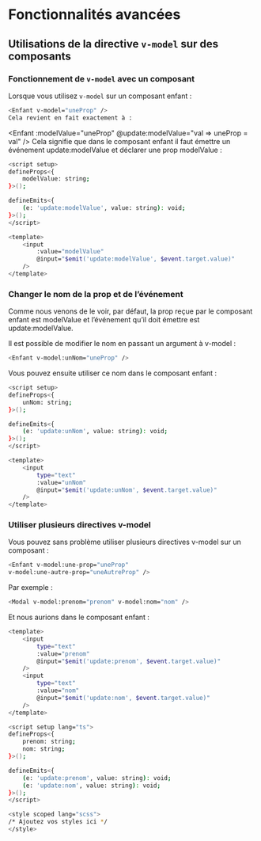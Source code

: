 # Fonctionnalités avancées

## Utilisations de la directive `v-model` sur des composants

### Fonctionnement de `v-model` avec un composant

Lorsque vous utilisez `v-model` sur un composant enfant :

``` bash
<Enfant v-model="uneProp" />
Cela revient en fait exactement à :
```
<Enfant
	:modelValue="uneProp" 
	@update:modelValue="val => uneProp = val" />
Cela signifie que dans le composant enfant il faut émettre un événement update:modelValue et déclarer une prop modelValue :

```bash
<script setup>
defineProps<{
	modelValue: string;
}>();

defineEmits<{
	(e: 'update:modelValue', value: string): void;
}>();
</script>

<template>
	<input
		:value="modelValue"
		@input="$emit('update:modelValue', $event.target.value)"
	/>
</template>
```
### Changer le nom de la prop et de l’événement
Comme nous venons de le voir, par défaut, la prop reçue par le composant enfant est modelValue et l’événement qu’il doit émettre est update:modelValue.

Il est possible de modifier le nom en passant un argument à v-model :

```bash
<Enfant v-model:unNom="uneProp" />
```
Vous pouvez ensuite utiliser ce nom dans le composant enfant :

```bash
<script setup>
defineProps<{
	unNom: string;
}>();

defineEmits<{
	(e: 'update:unNom', value: string): void;
}>();
</script>

<template>
	<input
		type="text"
		:value="unNom"
		@input="$emit('update:unNom', $event.target.value)"
	/>
</template>
```

### Utiliser plusieurs directives v-model
Vous pouvez sans problème utiliser plusieurs directives v-model sur un composant :

```bash 
<Enfant v-model:une-prop="uneProp" 
v-model:une-autre-prop="uneAutreProp" />
```

Par exemple :

```bash
<Modal v-model:prenom="prenom" v-model:nom="nom" />
```

Et nous aurions dans le composant enfant :

```bash 
<template>
	<input
		type="text"
		:value="prenom"
		@input="$emit('update:prenom', $event.target.value)"
	/>
	<input 
		type="text"
		:value="nom"
		@input="$emit('update:nom', $event.target.value)"
	/>
</template>

<script setup lang="ts">
defineProps<{
	prenom: string;	
	nom: string;
}>();

defineEmits<{
	(e: 'update:prenom', value: string): void;
	(e: 'update:nom', value: string): void;
}>();
</script>

<style scoped lang="scss">
/* Ajoutez vos styles ici */
</style>
``` 